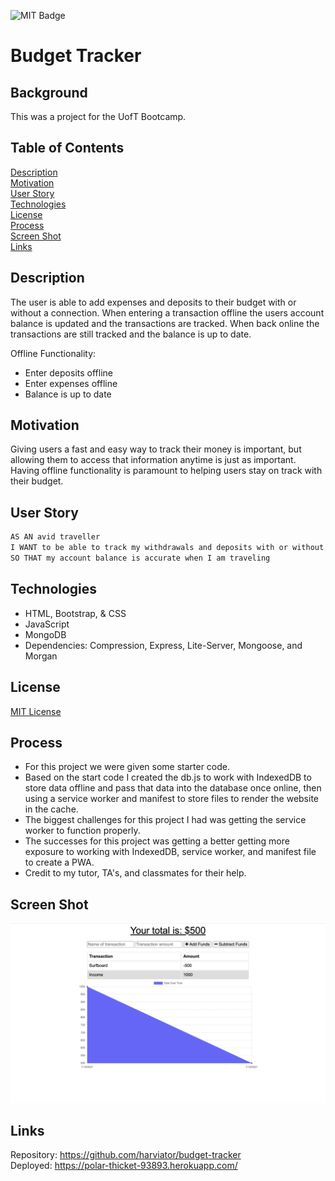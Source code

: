 ![MIT Badge](https://img.shields.io/badge/License-MIT-green)

# Budget Tracker

## Background

This was a project for the UofT Bootcamp.

## Table of Contents
[Description](#description)\
[Motivation](#motivation)\
[User Story](#user-story)\
[Technologies](#technologies)\
[License](#license)\
[Process](#process)\
[Screen Shot](#screen-shot)\
[Links](#links)


## Description

The user is able to add expenses and deposits to their budget with or without a connection. When entering a transaction offline the users account balance is updated and the transactions are tracked.  When back online the transactions are still tracked and the balance is up to date.

Offline Functionality:

  * Enter deposits offline
  * Enter expenses offline
  * Balance is up to date


## Motivation

Giving users a fast and easy way to track their money is important, but allowing them to access that information anytime is just as important. Having offline functionality is paramount to helping users stay on track with their budget.

## User Story

```md
AS AN avid traveller
I WANT to be able to track my withdrawals and deposits with or without a data/internet connection
SO THAT my account balance is accurate when I am traveling
```

## Technologies

* HTML, Bootstrap, & CSS
* JavaScript
* MongoDB
* Dependencies: Compression, Express, Lite-Server, Mongoose, and Morgan


## License

[MIT License](https://choosealicense.com/licenses/mit/)

## Process

* For this project we were given some starter code.
* Based on the start code I created the db.js to work with IndexedDB to store data offline and pass that data into the database once online, then using a service worker and manifest to store files to render the website in the cache.
* The biggest challenges for this project I had was getting the service worker to function properly.
* The successes for this project was getting a better getting more exposure to working with IndexedDB, service worker, and manifest file to create a PWA.
* Credit to my tutor, TA's, and classmates for their help.

## Screen Shot

![Screen Shot](./public/images/screen-shot.png)

## Links

Repository: https://github.com/harviator/budget-tracker \
Deployed: https://polar-thicket-93893.herokuapp.com/